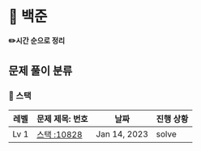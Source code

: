 <h1>📁 백준</h1>

<b>✏️시간 순으로 정리</b>

## 문제 풀이 분류
### 🔗 스택

| 레벨  | 문제 제목: 번호 | 날짜  | 진행 상황 |
|-----|-------|-----|-------|
| Lv 1 | [스택 :10828]()      | Jan 14, 2023   | solve     |


